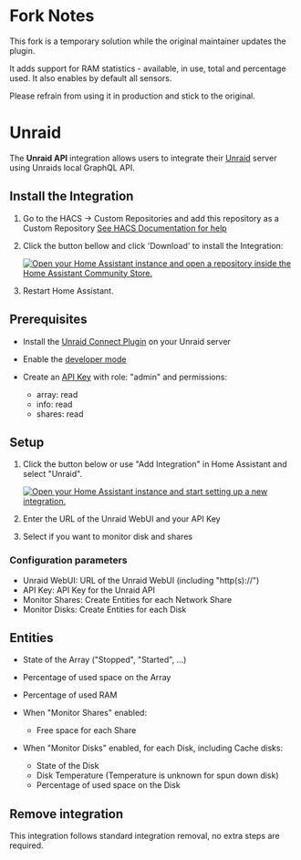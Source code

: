 # Fork Notes
This fork is a temporary solution while the original maintainer updates the plugin. 

It adds support for RAM statistics - available, in use, total and percentage used. It also enables by default all sensors.

Please refrain from using it in production and stick to the original.


# Unraid

The **Unraid API** integration allows users to integrate their [Unraid](https://www.home-connect.com/global) server using Unraids local GraphQL API.

## Install the Integration

1. Go to the HACS -> Custom Repositories and add this repository as a Custom Repository [See HACS Documentation for help](https://hacs.xyz/docs/faq/custom_repositories/)

2. Click the button bellow and click 'Download' to install the Integration:

    [![Open your Home Assistant instance and open a repository inside the Home Assistant Community Store.](https://my.home-assistant.io/badges/hacs_repository.svg)](https://my.home-assistant.io/redirect/hacs_repository/?repository=unraid_api&owner=chris-mc1)

3. Restart Home Assistant.

## Prerequisites

- Install the [Unraid Connect Plugin](https://docs.unraid.net/connect/) on your Unraid server
- Enable the [developer mode](https://docs.unraid.net/API/cli/#developer-mode)
- Create an [API Key](https://docs.unraid.net/API/how-to-use-the-api/#creating-an-api-key) with role: "admin" and permissions:

  - array: read
  - info: read
  - shares: read

## Setup

1. Click the button below or use "Add Integration" in Home Assistant and select "Unraid".

    [![Open your Home Assistant instance and start setting up a new integration.](https://my.home-assistant.io/badges/config_flow_start.svg)](https://my.home-assistant.io/redirect/config_flow_start/?domain=unraid_api)

2. Enter the URL of the Unraid WebUI and your API Key
3. Select if you want to monitor disk and shares

### Configuration parameters

- Unraid WebUI: URL of the Unraid WebUI (including "http(s)://")
- API Key: API Key for the Unraid API
- Monitor Shares: Create Entities for each Network Share
- Monitor Disks: Create Entities for each Disk

## Entities

- State of the Array ("Stopped", "Started", ...)
- Percentage of used space on the Array
- Percentage of used RAM

- When "Monitor Shares" enabled:

  - Free space for each Share

- When "Monitor Disks" enabled, for each Disk, including Cache disks:

  - State of the Disk
  - Disk Temperature (Temperature is unknown for spun down disk)
  - Percentage of used space on the Disk

## Remove integration

This integration follows standard integration removal, no extra steps are required.
